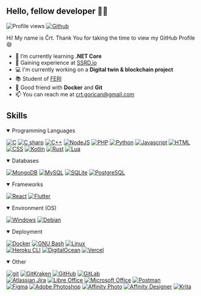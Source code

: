 ## Hello, fellow developer 👋🏼

![Profile views](https://visitor-badge.glitch.me/badge?page_id=cgorican)
[![Github](https://img.shields.io/github/followers/cgorican?label=follow&style=social)](https://github.com/cgorican)
<!--[![Github](https://img.shields.io/github/followers/cgorican?label=follow)](https://github.com/cgorican)-->

Hi! My name is Črt. Thank You for taking the time to view my GitHub Profile 😄

- 🌱 I’m currently learning <b>.NET Core</b>
- 🌟 Gaining experience at [SSRD.io](https://ssrd.io/)
- 💻 I'm currently working on a <b>Digital twin & blockchain project</b>
- 📚 Student of <a href="https://feri.um.si/">FERI</a>
- 🐳 Good friend with <b>Docker</b> and <b>Git</b>
- 📫 You can reach me at <a href="mailto:crt.gorican@gmail.com">crt.gorican@gmail.com</a>
<!--
- 🤔 I’m looking for help with <b>game hacking</b>
- 🔭 Would like to learn <b>hack games<b>
- ⚡ Fun fact: I like to learn ethical hacking in my free time
- 📚 Student of <a href="https://feri.um.si/">FERI</a>
-->

## Skills

<details open><summary>Programming Languages</summary>
<p>
  
[<img alt="C" src="https://img.shields.io/badge/-C-2f8dd4?style=flat-square&logo=c&logoColor=white" />](https://www.learn-c.org/)
[<img alt="C sharp" src="https://img.shields.io/badge/-C%23-e3e3e3?style=flat-square&logo=c%20sharp&logoColor=black" />](https://docs.microsoft.com/en-us/dotnet/csharp/)
[<img alt="C++" src="https://img.shields.io/badge/-C%2B%2B-00599C?style=flat-square&logo=c%2B%2B&logoColor=white" />](http://www.cplusplus.com/)
[<img alt="NodeJS" src="https://img.shields.io/badge/-NodeJS-026e00?style=flat-square&logo=Node.js&logoColor=white" />](https://nodejs.dev/)
[<img alt="PHP" src="https://img.shields.io/badge/PHP-4f5b93?style=flat-square&logo=php&logoColor=white" />](https://www.php.net/)
[<img alt="Python" src="https://img.shields.io/badge/Python-3776ab?style=flat-square&logo=python&logoColor=white" />](https://www.python.org/)
[<img alt="Javascript" src="https://img.shields.io/badge/JavaScript-F7DF1E?style=flat-square&logo=javascript&logoColor=black" />](https://developer.mozilla.org/en-US/docs/Web/JavaScript)
[<img alt="HTML" src="https://img.shields.io/badge/HTML-E34F26?style=flat-square&logo=html5&logoColor=white" />](https://developer.mozilla.org/en-US/docs/Web/Guide/HTML/HTML5)
[<img alt="CSS" src="https://img.shields.io/badge/CSS-1572B6?&style=flat-square&logo=css3&logoColor=white" />](https://developer.mozilla.org/en-US/docs/Web/CSS)
[<img alt="Kotlin" src="https://img.shields.io/badge/Kotlin-7f52ff?style=flat-square&logo=Kotlin&logoColor=white" />](https://kotlinlang.org/)
[<img alt="Rust" src="https://img.shields.io/badge/Rust-dbdbdb?style=flat-square&logo=rust&logoColor=black" />](https://www.rust-lang.org/)
[<img alt="Lua" src="https://img.shields.io/badge/Lua-000080?style=flat-square&logo=lua&logoColor=white" />](https://www.lua.org/)

</p>
</details>

<details open><summary>Databases</summary>
<p>

[<img alt="MongoDB" src="https://img.shields.io/badge/-MongoDB-116149?style=flat-square&logo=mongodb&logoColor=white" />](https://www.mongodb.com/)
[<img alt="MySQL" src="https://img.shields.io/badge/MySQL-00758f?style=flat-square&logo=mysql&logoColor=white" />](https://www.mysql.com/)
[<img alt="SQLite" src="https://img.shields.io/badge/SQLite-003B57?style=flat-square&logo=sqlite&logoColor=white" />](https://www.mysql.com/)
[<img alt="PostgreSQL" src="https://img.shields.io/badge/PostgreSQL-4169E1?style=flat-square&logo=postgresql&logoColor=white" />](https://www.postgresql.org/)

</p>
</details>

<details open><summary>Frameworks</summary>
<p>
  
[<img alt="React" src="https://img.shields.io/badge/React-20232a?style=flat-square&logo=react&logoColor=61DAFB" />](https://reactjs.org/)
[<img alt="Flutter" src="https://img.shields.io/badge/Flutter-ebebeb?style=flat-square&logo=Flutter&logoColor=02569B" />](https://flutter.dev/)

</p>
</details>

<details open><summary>Environment (OS)</summary>
<p>
  
[<img alt="Windows" src="https://img.shields.io/badge/-Windows-0078D6?style=flat-square&logo=Windows" />](https://www.archlinux.org/) 
[<img alt="Debian" src="https://img.shields.io/badge/-Debian-A81D33?style=flat-square&logo=Debian" />](https://www.debian.org/)   

</p>
</details>

<details open><summary>Deployment</summary>
<p>

[<img alt="Docker" src="https://img.shields.io/badge/-Docker-2496ED?style=flat-square&logo=docker&logoColor=white" />](https://www.docker.com/)
[<img alt="GNU Bash" src="https://img.shields.io/badge/GNU_Bash-1a1a1a?style=flat-square&logo=gnu-bash&logoColor=white" />](https://www.gnu.org/software/bash/)
[<img alt="Linux" src="https://img.shields.io/badge/-Linux-FCC624?style=flat-square&logo=linux&logoColor=black" />](https://www.archlinux.org/) 
<br/>
[<img alt="Heroku CLI" src="https://img.shields.io/badge/Heroku-430098?style=flat-square&logo=Heroku&logoColor=white" />](https://heroku.com/)
[<img alt="DigitalOcean" src="https://img.shields.io/badge/DigitalOcean-0080FF?style=flat-square&logo=DigitalOcean&logoColor=white" />](https://heroku.com/)
[<img alt="Vercel" src="https://img.shields.io/badge/Vercel-1a1a1a?style=flat-square&logo=Vercel&logoColor=white" />](https://heroku.com/)

</p>
</details>

<details open><summary>Other</summary>
<p>

[<img alt="git" src="https://img.shields.io/badge/-Git-F05032?style=flat-square&logo=git&logoColor=white" />](https://git-scm.com/)
[<img alt="GitKraken" src="https://img.shields.io/badge/GitKraken-1a1a1a?style=flat-square&logo=GitKraken&logoColor=179287" />](https://www.gitkraken.com/)
[<img alt="GitHub" src="https://img.shields.io/badge/GitHub-181717?style=flat-square&logo=github&logoColor=white" />](https://github.com/cgorican)
[<img alt="GitLab" src="https://img.shields.io/badge/GitLab-303030?style=flat-square&logo=gitlab" />](https://gitlab.com/cgorican)
<br/>
[<img alt="Atlassian Jira" src="https://img.shields.io/badge/Atlassian_Jira-0052CC?style=flat-square&logo=Jira%20Software&logoColor=white" />](https://www.atlassian.com/software/jira)
[<img alt="Libre Office" src="https://img.shields.io/badge/Libre Office-ebebeb?style=flat-square&logo=LibreOffice&logoColor=1a1a1a" />](https://www.libreoffice.org/)
[<img alt="Microsoft Office" src="https://img.shields.io/badge/MS Office-d80139?style=flat-square&logo=Microsoft%20Office&logoColor=white" />](https://www.microsoft.com/en-us/microsoft-365)
[<img alt="Postman" src="https://img.shields.io/badge/Postman-FF6C37?style=flat-square&logo=Postman&logoColor=white" />](https://www.postman.com/)
<br/>
[<img alt="Figma" src="https://img.shields.io/badge/Figma-1a1a1a?style=flat-square&logo=Figma" />](https://www.figma.com/)
[<img alt="Adobe Photoshop" src="https://img.shields.io/badge/Adobe_Photoshop-31A8FF?style=flat-square&logo=Adobe%20Photoshop&logoColor=white" />](https://www.adobe.com/products/photoshop.html)
[<img alt="Affinity Photo" src="https://img.shields.io/badge/Affinity_Photo-1a1a1a?style=flat-square&logo=affinity%20photo" />](https://affinity.serif.com/en-gb/photo/)
[<img alt="Affinity Designer" src="https://img.shields.io/badge/Affinity_Designer-1B72BE?style=flat-square&logo=affinity%20designer&logoColor=white" />](https://affinity.serif.com/en-gb/designer/)
[<img alt="Krita" src="https://img.shields.io/badge/Krita-6929C4?style=flat-square&logo=Krita&logoColor=white" />](https://krita.org/en/)

</p>
</details>

<!--
Icon resources
https://simpleicons.org/
https://img.icons8.com/
-->
